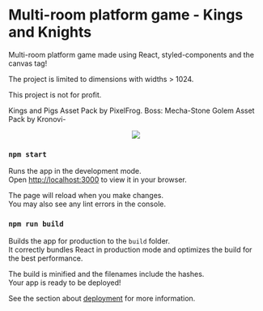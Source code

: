 # Multi-room platform game - Kings and Knights

Multi-room platform game made using React, styled-components and the canvas tag!

The project is limited to dimensions with widths > 1024.

This project is not for profit.

Kings and Pigs Asset Pack by PixelFrog.
Boss: Mecha-Stone Golem Asset Pack by Kronovi-

<div align="center">
    <img src="https://i.imgur.com/egrLdI7.jpeg"  align="center" />
</div>

### `npm start`

Runs the app in the development mode.\
Open [http://localhost:3000](http://localhost:3000) to view it in your browser.

The page will reload when you make changes.\
You may also see any lint errors in the console.

### `npm run build`

Builds the app for production to the `build` folder.\
It correctly bundles React in production mode and optimizes the build for the best performance.

The build is minified and the filenames include the hashes.\
Your app is ready to be deployed!

See the section about [deployment](https://facebook.github.io/create-react-app/docs/deployment) for more information.
